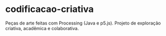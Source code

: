 # codificacao-criativa
Peças de arte feitas com Processing (Java e p5.js). Projeto de exploração criativa, acadêmica e colaborativa.
